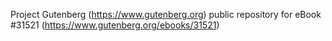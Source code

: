 Project Gutenberg (https://www.gutenberg.org) public repository for eBook #31521 (https://www.gutenberg.org/ebooks/31521)
